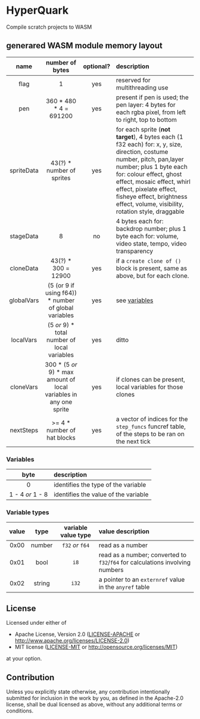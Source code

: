 # HyperQuark
Compile scratch projects to WASM

## generared WASM module memory layout

|    name       |                           number of bytes                            | optional? | description                                                                                                                                                                                                                                                                                                        |
| :-----------: | :------------------------------------------------------------------: | :-------: | :----------------------------------------------------------------------------------------------------------------------------------------------------------------------------------------------------------------------------------------------------------------------------------------------------------------- |
|    flag       |                                  1                                   |    yes    | reserved for multithreading use                                                                                                                                                                                                                                                                                    |
|    pen        |                       360 \* 480 \* 4 = 691200                       |    yes    | present if pen is used; the pen layer: 4 bytes for each rgba pixel, from left to right, top to bottom                                                                                                                                                                                                              |
| spriteData    |                      43(?) \* number of sprites                      |    yes    | for each sprite (**not target**), 4 bytes each (1 f32 each) for: x, y, size, direction, costume number, pitch, pan,layer number; plus 1 byte each for: colour effect, ghost effect, mosaic effect, whirl effect, pixelate effect, fisheye effect, brightness effect, volume, visibility, rotation style, draggable |
| stageData     |                                  8                                   |    no     | 4 bytes each for: backdrop number; plus 1 byte each for: volume, video state, tempo, video transparency                                                                                                                                                                                                            |
| cloneData     |                         43(?) \* 300 = 12900                         |    yes    | if a `create clone of ()` block is present, same as above, but for each clone.                                                                                                                                                                                                                                     |
| globalVars    |        (5 (or 9 if using f64)) \* number of global variables         |    yes    | see [variables](#variables)                                                                                                                                                                                                                                                                                        |
| localVars     |            (5 _or_ 9) \* total number of local variables             |    yes    | ditto                                                                                                                                                                                                                                                                                                              |
| cloneVars     | 300 \* (5 _or_ 9) \* max amount of local variables in any one sprite |    yes    | if clones can be present, local variables for those clones                                                                                                                                                                                                                                                         |
| nextSteps     | >= 4 * number of hat blocks                                          |    yes    | a vector of indices for the `step_funcs` funcref table, of the steps to be ran on the next tick                                                                                                                                                                                                                    |

### Variables

|       byte       | description                          |
| :--------------: | :----------------------------------- |
|        0         | identifies the type of the variable  |
| 1 - 4 _or_ 1 - 8 | identifies the value of the variable |

### Variable types

| value |  type  | variable value type | value description                                                             |
| :---: | :----: | :-----------------: | :---------------------------------------------------------------------------- |
| 0x00  | number |  `f32` _or_ `f64`   | read as a number                                                              |
| 0x01  |  bool  |        `i8`         | read as a number; converted to `f32`/`f64` for calculations involving numbers |
| 0x02  | string |        `i32`        | a pointer to an `externref` value in the `anyref` table                       |

## License

Licensed under either of

 * Apache License, Version 2.0
   ([LICENSE-APACHE](LICENSE-APACHE) or http://www.apache.org/licenses/LICENSE-2.0)
 * MIT license
   ([LICENSE-MIT](LICENSE-MIT) or http://opensource.org/licenses/MIT)

at your option.

## Contribution

Unless you explicitly state otherwise, any contribution intentionally submitted
for inclusion in the work by you, as defined in the Apache-2.0 license, shall be
dual licensed as above, without any additional terms or conditions.